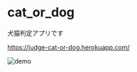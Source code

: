 # cat_or_dog
犬猫判定アプリです

https://judge-cat-or-dog.herokuapp.com/

![demo](https://user-images.githubusercontent.com/36688480/129262555-88e983a8-da36-4dac-a538-a834d6b3c505.gif)
